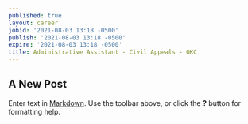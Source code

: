 ```yaml
---
published: true
layout: career
jobid: '2021-08-03 13:18 -0500'
publish: '2021-08-03 13:18 -0500'
expire: '2021-08-03 13:18 -0500'
title: Administrative Assistant - Civil Appeals - OKC
---
```

## A New Post

Enter text in [Markdown](http://daringfireball.net/projects/markdown/). Use the toolbar above, or click the **?** button for formatting help.
